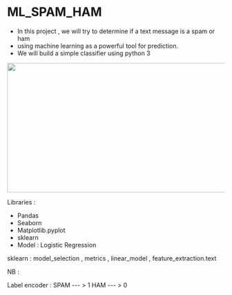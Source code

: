 # ML_SPAM_HAM
- In this project , we will try to determine if a text message is a spam or ham 
- using machine learning as a powerful tool for prediction.
- We will build a simple classifier using python 3   




<img src="https://miro.medium.com/max/1105/1*nBgCTU_hAVG00eYkcRf6Mw.png" style="width:800px;height:300px;">



Libraries : 

- Pandas
- Seaborn
- Matplotlib.pyplot
- sklearn
- Model : Logistic Regression 


sklearn : model_selection , metrics , linear_model , feature_extraction.text 

NB : 

Label encoder : SPAM  --- > 1
                HAM   --- > 0



